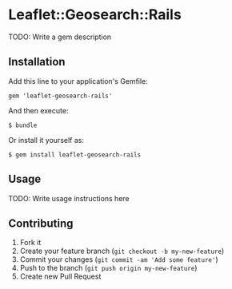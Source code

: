 # Leaflet::Geosearch::Rails

TODO: Write a gem description

## Installation

Add this line to your application's Gemfile:

    gem 'leaflet-geosearch-rails'

And then execute:

    $ bundle

Or install it yourself as:

    $ gem install leaflet-geosearch-rails

## Usage

TODO: Write usage instructions here

## Contributing

1. Fork it
2. Create your feature branch (`git checkout -b my-new-feature`)
3. Commit your changes (`git commit -am 'Add some feature'`)
4. Push to the branch (`git push origin my-new-feature`)
5. Create new Pull Request
